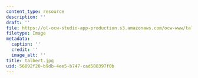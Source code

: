 ```yaml
---
content_type: resource
description: ''
draft: ''
file: https://ol-ocw-studio-app-production.s3.amazonaws.com/ocw-www/talbert.jpg
filetype: Image
metadata:
  caption: ''
  credit: ''
  image_alt: ''
title: talbert.jpg
uid: 56092f20-b9db-4ee5-b747-cad588397f0b
---
```

